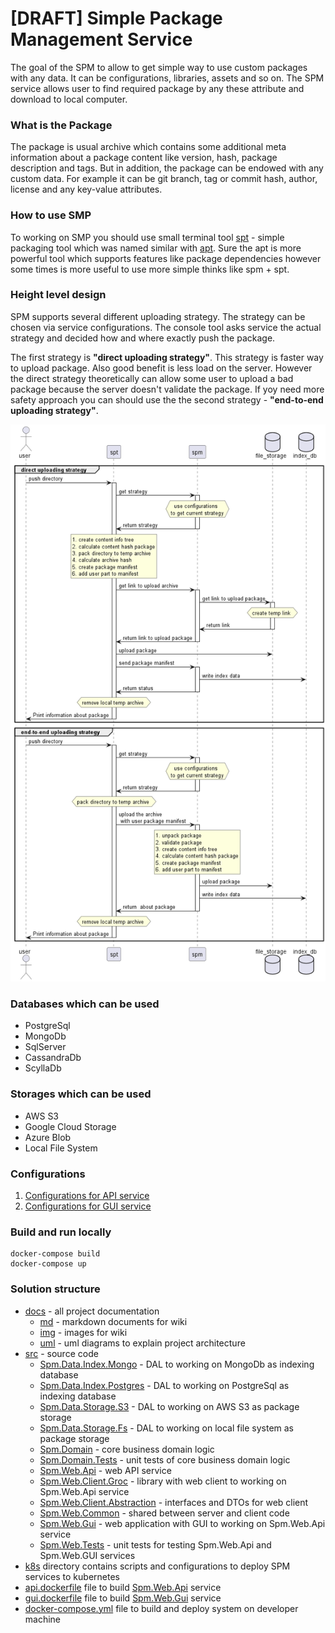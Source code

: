 # [DRAFT] Simple Package Management Service

The goal of the SPM to allow to get simple way to use custom packages with any data.
It can be configurations, libraries,
assets and so on. The SPM service allows user to find required package by any these attribute and download to local computer.

### What is the Package

The package is usual archive which contains some additional meta information about a package content like version, hash, package description
and tags.
But in addition, the package can be endowed with any custom data. For example it can be git branch, tag or commit hash, author, license and
any key-value attributes.

### How to use SMP

To working on SMP you should use small terminal tool [spt]() - simple packaging tool which was named similar with [apt]().
Sure the apt is more powerful tool which supports features like package dependencies however some times is more useful to use more simple
thinks like spm + spt.

### Height level design

SPM supports several different uploading strategy.
The strategy can be chosen via service configurations.
The console tool asks service the actual strategy and decided how and where exactly push the package.

The first strategy is  **"direct uploading strategy"**. This strategy is faster way to upload package.
Also good benefit is less load on the server.
However the direct strategy theoretically can allow some user to upload a bad package because the server doesn't validate the package.
If yoy need more safety approach you can should use the the second strategy - **"end-to-end uploading strategy"**.

![alt text](docs/img/push_directory_hight_level.seq.png "push package")

### Databases which can be used

* PostgreSql
* MongoDb
* SqlServer
* CassandraDb
* ScyllaDb

### Storages which can be used

* AWS S3
* Google Cloud Storage
* Azure Blob
* Local File System

### Configurations

1. [Configurations for API service](src/Spm.Web.Api/README.md)
2. [Configurations for GUI service](src/Spm.Web.Gui/README.md)

### Build and run locally

``` 
docker-compose build
docker-compose up
```

### Solution structure

* [docs](docs) - all project documentation
    * [md](docs/md) - markdown documents for wiki
    * [img](docs/img) - images for wiki
    * [uml](docs/uml) - uml diagrams to explain project architecture
* [src](src) - source code
    * [Spm.Data.Index.Mongo](src/Spm.Data.Index.Mongo) - DAL to working on MongoDb as indexing database
    * [Spm.Data.Index.Postgres](src/Spm.Data.Index.Postgres) - DAL to working on PostgreSql as indexing database
    * [Spm.Data.Storage.S3](src/Spm.Data.Storage.S3) - DAL to working on AWS S3 as package storage
    * [Spm.Data.Storage.Fs](src/Spm.Data.Storage.Fs) - DAL to working on local file system as package storage
    * [Spm.Domain](src/Spm.Domain) - core business domain logic
    * [Spm.Domain.Tests](src/Spm.Domain.Tests) - unit tests of core business domain logic
    * [Spm.Web.Api](src/Spm.Web.Api) - web API service
    * [Spm.Web.Client.Groc](src/Spm.Web.Client) - library with web client to working on Spm.Web.Api service
    * [Spm.Web.Client.Abstraction](src/Spm.Web.Client.Abstraction) - interfaces and DTOs for web client
    * [Spm.Web.Common](src/Spm.Web.Common) - shared between server and client code
    * [Spm.Web.Gui](src/Spm.Web.Gui) - web application with GUI to working on Spm.Web.Api service
    * [Spm.Web.Tests](src/Spm.Web.Tests) - unit tests for testing Spm.Web.Api and Spm.Web.GUI services
* [k8s](k8s) directory contains scripts and configurations to deploy SPM services to kubernetes
* [api.dockerfile]() file to build [Spm.Web.Api](src/Spm.Web.Api) service
* [gui.dockerfile]() file to build [Spm.Web.Gui](src/Spm.Web.Gui) service
* [docker-compose.yml]() file to build and deploy system on developer machine

